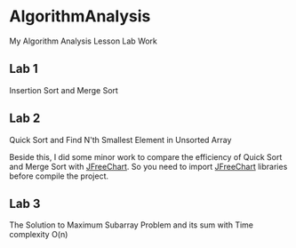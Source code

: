 # AlgorithmAnalysis
My Algorithm Analysis Lesson Lab Work


## Lab 1
Insertion Sort and Merge Sort


## Lab 2
Quick Sort and Find N'th Smallest Element in Unsorted Array


Beside this, I did some minor work to compare the efficiency of Quick Sort and Merge Sort with [JFreeChart](https://github.com/jfree/jfreechart).
So you need to import [JFreeChart](https://github.com/jfree/jfreechart) libraries before compile the project.




## Lab 3
The Solution to Maximum Subarray Problem and its sum with Time complexity O(n)


